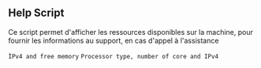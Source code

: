 ## Help Script

Ce script permet d'afficher les ressources
disponibles sur la machine, pour fournir les
informations au support, en cas d'appel à
l'assistance

`ÌPv4 and free memory`
`Processor type, number of core and IPv4`
